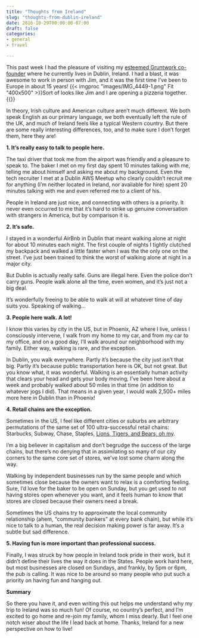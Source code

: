 ```yaml
---
title: "Thoughts from Ireland"
slug: "thoughts-from-dublin-ireland"
date: 2016-10-29T00:00:00-07:00
draft: false
categories:
- general
- travel

---
```

This past week I had the pleasure of visiting my [esteemed Gruntwork co-founder](http://ybrikman.com/?ref=joshpadnick.com/ireland) where he currently lives in Dublin, Ireland. I had a blast, it was awesome to work in person with Jim, and it was the first time I’ve been to Europe in about 15 years!
{{< imgproc "images/IMG_4449-1.png" Fit "400x500" >}}Sort of looks like Jim and I are opening a pizzeria together.{{</imgproc>}}

In theory, Irish culture and American culture aren’t much different. We both speak English as our primary language, we both eventually left the rule of the UK, and much of Ireland feels like a typical Western country. But there are some really interesting differences, too, and to make sure I don’t forget them, here they are!
<!--more-->

**1. It’s really easy to talk to people here.**

The taxi driver that took me from the airport was friendly and a pleasure to speak to. The baker I met on my first day spent 10 minutes talking with me, telling me about himself and asking me about my background. Even the tech recruiter I met at a Dublin AWS Meetup who clearly couldn’t recruit me for anything (I’m neither located in Ireland, nor available for hire) spent 20 minutes talking with me and even referred me to a client of his.

People in Ireland are just nice, and connecting with others is a priority. It never even occurred to me that it’s hard to strike up genuine conversation with strangers in America, but by comparison it is.

**2. It’s safe.**

I stayed in a wonderful AirBnb in Dublin that meant walking alone at night for about 10 minutes each night. The first couple of nights I tightly clutched my backpack and walked a little faster when I was the the only one on the street. I’ve just been trained to think the worst of walking alone at night in a major city.

But Dublin is actually really safe. Guns are illegal here. Even the police don’t carry guns. People walk alone all the time, even women, and it’s just not a big deal.

It’s wonderfully freeing to be able to walk at will at whatever time of day suits you. Speaking of walking…

**3. People here walk. A lot!**

I know this varies by city in the US, but in Phoenix, AZ where I live, unless I consciously intervene, I walk from my home to my car, and from my car to my office, and on a good day, I’ll walk around our neighborhood with my family. Either way, walking is rare, and the exception.

In Dublin, you walk everywhere. Partly it’s because the city just isn’t that big. Partly it’s because public transportation here is OK, but not great. But you know what, it was wonderful. Walking is an essentially human activity that clears your head and gets your body moving. I’ve been here about a week and probably walked about 50 miles in that time (in addition to whatever jogs I did). That means in a given year, I would walk 2,500+ miles more here in Dublin than in Phoenix!

**4. Retail chains are the exception.**

Sometimes in the US, I feel like different cities or suburbs are arbitrary permutations of the same set of 100 ultra-successful retail chains: Starbucks, Subway, Chase, Staples, [Lions, Tigers, and Bears, oh my](https://www.youtube.com/watch?v=Etx-nDCZzLo).

I’m a big believer in capitalism and don’t begrudge the success of the large chains, but there’s no denying that in assimilating so many of our city corners to the same core set of stores, we’ve lost some charm along the way.

Walking by independent businesses run by the same people and which sometimes close because the owners want to relax is a comforting feeling. Sure, I’d love for the baker to be open on Sunday, but you get used to not having stores open whenever you want, and it feels human to know that stores are closed because their owners need a break.

Sometimes the US chains try to approximate the local community relationship (ahem, “community bankers” at every bank chain), but while it’s nice to talk to a human, the real decision making power is far away. It’s a subtle but sad difference.

**5. Having fun is more important than professional success.**

Finally, I was struck by how people in Ireland took pride in their work, but it didn’t define their lives the way it does in the States. People work hard here, but most businesses are closed on Sundays, and frankly, by 5pm or 6pm, the pub is calling. It was nice to be around so many people who put such a priority on having fun and hanging out.

**Summary**

So there you have it, and even writing this out helps me understand why my trip to Ireland was so much fun! Of course, no country’s perfect, and I’m excited to go home and re-join my family, whom I miss dearly. But I feel one notch wiser about the life I lead back at home. Thanks, Ireland for a new perspective on how to live!